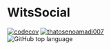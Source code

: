 # WitsSocial
[![codecov](https://codecov.io/gh/thatosenoamadi007/Wits-Social/branch/main/graph/badge.svg?token=dDP18TfQon)](https://codecov.io/gh/thatosenoamadi007/Wits-Social)
[![thatosenoamadi007](https://circleci.com/gh/thatosenoamadi007/WitsSocial.svg?style=svg)](https://app.circleci.com/pipelines/github/thatosenoamadi007/WitsSocial?branch=main)  
<img alt="GitHub top language" src="https://img.shields.io/github/languages/top/thatosenoamadi007/WitsSocial">
